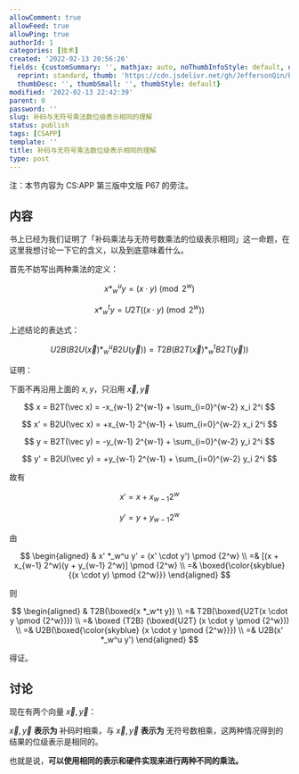 ```yaml
---
allowComment: true
allowFeed: true
allowPing: true
authorId: 1
categories: [技术]
created: '2022-02-13 20:56:26'
fields: {customSummary: '', mathjax: auto, noThumbInfoStyle: default, outdatedNotice: 'no',
  reprint: standard, thumb: 'https://cdn.jsdelivr.net/gh/JeffersonQin/blog-asset@latest/usr/picgo/20210903214801.png',
  thumbDesc: '', thumbSmall: '', thumbStyle: default}
modified: '2022-02-13 22:42:39'
parent: 0
password: ''
slug: 补码与无符号乘法数位级表示相同的理解
status: publish
tags: [CSAPP]
template: ''
title: 补码与无符号乘法数位级表示相同的理解
type: post
---
```

注：本节内容为 CS:APP 第三版中文版 P67 的旁注。

## 内容

书上已经为我们证明了「补码乘法与无符号数乘法的位级表示相同」这一命题，在这里我想讨论一下它的含义，以及到底意味着什么。

首先不妨写出两种乘法的定义：

$$
	x *_w^u y = (x \cdot y) \pmod {2^w}
$$

$$
	x *_w^t y = U2T((x \cdot y) \pmod {2^w})
$$

上述结论的表达式：

$$
	U2B(B2U(\vec x) *_w^u B2U(\vec y)) = T2B(B2T(\vec x) *_w^t B2T(\vec y))
$$

证明：

下面不再沿用上面的 $x, y$，只沿用 $\vec x, \vec y$

$$
	x = B2T(\vec x) = -x_{w-1} 2^{w-1} + \sum_{i=0}^{w-2} x_i 2^i
$$

$$
	x' = B2U(\vec x) = +x_{w-1} 2^{w-1} + \sum_{i=0}^{w-2} x_i 2^i
$$

$$
	y = B2T(\vec y) = -y_{w-1} 2^{w-1} + \sum_{i=0}^{w-2} y_i 2^i
$$

$$
	y' = B2U(\vec y) = +y_{w-1} 2^{w-1} + \sum_{i=0}^{w-2} y_i 2^i
$$

故有

$$
	x' = x + x_{w-1}2^w
$$

$$
	y' = y + y_{w-1}2^w
$$

由

$$
	\begin{aligned}
		& x' *_w^u y' = (x' \cdot y') \pmod {2^w} \\
		=& [(x + x_{w-1} 2^w)(y + y_{w-1} 2^w)] \pmod {2^w} \\ 
		=& \boxed{\color{skyblue} {(x \cdot y) \pmod {2^w}}}
	\end{aligned}
$$

则

$$
	\begin{aligned}
		& T2B(\boxed{x *_w^t y}) \\
		=& T2B(\boxed{U2T(x \cdot y \pmod {2^w})}) \\
		=& \boxed {T2B} (\boxed{U2T} (x \cdot y \pmod {2^w})) \\
		=& U2B(\boxed{\color{skyblue} {x \cdot y \pmod {2^w}}}) \\
		=& U2B(x' *_w^u y')
	\end{aligned}
$$

得证。

## 讨论

现在有两个向量 $\vec x, \vec y$：

$\vec x, \vec y$ **表示为** 补码时相乘，与 $\vec x, \vec y$ **表示为** 无符号数相乘，这两种情况得到的结果的位级表示是相同的。

也就是说，**可以使用相同的表示和硬件实现来进行两种不同的乘法。**
